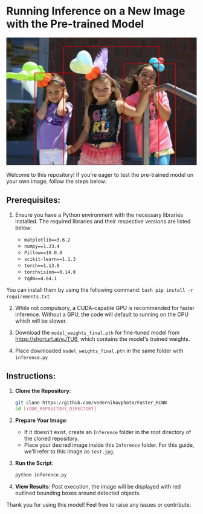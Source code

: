 # Running Inference on a New Image with the Pre-trained Model

<div align="center">
    <img src="example.jpg" alt="Alternative Text">
</div>

Welcome to this repository! If you're eager to test the pre-trained model on your own image, follow the steps below:

## Prerequisites:

1. Ensure you have a Python environment with the necessary libraries installed. The required libraries and their respective versions are listed below:

    - `matplotlib==3.6.2`
    - `numpy==1.23.4`
    - `Pillow==10.0.0`
    - `scikit-learn==1.1.3`
    - `torch==1.13.0`
    - `torchvision==0.14.0`
    - `tqdm==4.64.1`
   
You can install them by using the following command:
    ```bash
    pip install -r requirements.txt
    ```

2. While not compulsory, a CUDA-capable GPU is recommended for faster inference. Without a GPU, the code will default to running on the CPU which will be slower.

<!--3. Download the weights for `fasterrcnn_resnet50_fpn` model from https://shorturl.at/hvHPW 

4. Rename downloaded weights file to `fasterrcnn_resnet50_fpn_coco.pth` and place the it in the same folder with `inference.py` -->

3. Download the `model_weights_final.pth` for fine-tuned model from https://shorturl.at/eJTU6, which contains the model's trained weights.

4. Place downloaded `model_weights_final.pth` in the same folder with `inference.py` 

## Instructions:

1. **Clone the Repository**:
    ```bash
    git clone https://github.com/vedernikovphoto/Faster_RCNN
    cd [YOUR_REPOSITORY_DIRECTORY]
    ```

2. **Prepare Your Image**:
    - If it doesn't exist, create an `Inference` folder in the root directory of the cloned repository.
    - Place your desired image inside this `Inference` folder. For this guide, we'll refer to this image as `test.jpg`.

3. **Run the Script**:
    ```bash
    python inference.py
    ```

4. **View Results**:
    Post execution, the image will be displayed with red outlined bounding boxes around detected objects.

Thank you for using this model! Feel free to raise any issues or contribute.


